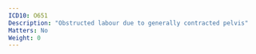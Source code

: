 ```yaml
---
ICD10: O651
Description: "Obstructed labour due to generally contracted pelvis"
Matters: No
Weight: 0
---
```

